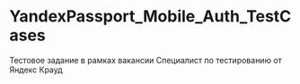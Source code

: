 # YandexPassport_Mobile_Auth_TestCases
Тестовое задание в рамках вакансии Специалист по тестированию от Яндекс Крауд
